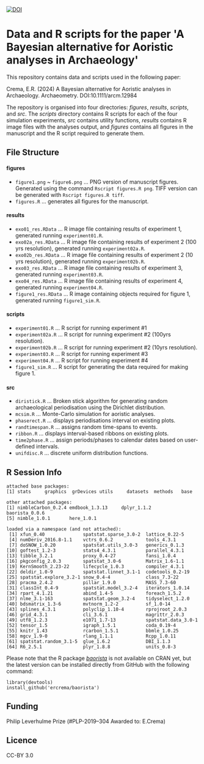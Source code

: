 [![DOI](https://zenodo.org/badge/457855600.svg)](https://zenodo.org/doi/10.5281/zenodo.11163687)

# Data and R scripts for the paper 'A Bayesian alternative for Aoristic analyses in Archaeology'

This repository contains data and scripts used in the following paper:

Crema, E.R. (2024) A Bayesian alternative for Aoristic analyses in Archaeology. Archaeometry. DOI:10.1111/arcm.12984

The repository is organised into four directories: _figures_, _results_, _scripts_, and _src_. 
The _scripts_ directory contains R scripts for each of the four simulation experiments, _src_ contains utility functions, _results_ contains R image files with the analyses output, and _figures_ contains all figures in the manuscript and the R script required to generate them. 

## File Structure

#### figures
* `figure1.png` ~ `figure6.png` ... PNG version of manuscript figures. Generated using the command `Rscript figures.R png`. TIFF version can be generated with `Rscript figures.R tiff`.
* `figures.R` ... generates all figures for the manuscript.
  
#### results
* `exo01_res.RData` ... R image file containing results of experiment 1, generated running `experiment01.R`.
* `exo02a_res.RData` ... R image file containing results of experiment 2 (100 yrs resolution), generated running `experiment02a.R`.
* `exo02b_res.RData` ... R image file containing results of experiment 2 (10 yrs resolution), generated running `experiment02b.R`.
* `exo03_res.RData` ... R image file containing results of experiment 3, generated running `experiment03.R`.
* `exo04_res.RData` ... R image file containing results of experiment 4, generated running `experiment04.R`.
* `figure1_res.RData` ... R image containing objects required for figure 1, generated running `figure1_sim.R`.
  
#### scripts
* `experiment01.R` ... R script for running experiment #1
* `experiment02a.R` ... R script for running experiment #2 (100yrs resolution).
* `experiment02b.R` ... R script for running experiment #2 (10yrs resolution).
* `experiment03.R` ... R script for running experiment #3
* `experiment04.R` ... R script for running experiment #4
* `figure1_sim.R` ... R script for generating the data required for making figure 1.
  

#### src
* `diristick.R` ... Broken stick algorithm for generating random archaeological periodisation using the Dirichlet distribution. 
* `mcsim.R` ... Monte-Carlo simulation for aoristic analyses.
* `phaserect.R` ... displays periodisations interval on existing plots.
* `randtimespan.R` ... assigns random time-spans to events.
* `ribbon.R` ... displays interval-based ribbons on existing plots.
* `time2phase.R` ... assign periods/phases to calendar dates based on user-defined intervals.
* `unifdisc.R` ... discrete uniform distribution functions.


## R Session Info
```
attached base packages:
[1] stats     graphics  grDevices utils     datasets  methods   base     

other attached packages:
[1] nimbleCarbon_0.2.4 emdbook_1.3.13     dplyr_1.1.2        baorista_0.0.6    
[5] nimble_1.0.1       here_1.0.1        

loaded via a namespace (and not attached):
 [1] xfun_0.40              spatstat.sparse_3.0-2  lattice_0.22-5        
 [4] numDeriv_2016.8-1.1    vctrs_0.6.2            tools_4.3.1           
 [7] doSNOW_1.0.20          spatstat.utils_3.0-3   generics_0.1.3        
[10] goftest_1.2-3          stats4_4.3.1           parallel_4.3.1        
[13] tibble_3.2.1           proxy_0.4-27           fansi_1.0.4           
[16] pkgconfig_2.0.3        spatstat_3.0-6         Matrix_1.6-1.1        
[19] KernSmooth_2.23-22     lifecycle_1.0.3        compiler_4.3.1        
[22] deldir_1.0-9           spatstat.linnet_3.1-1  codetools_0.2-19      
[25] spatstat.explore_3.2-1 snow_0.4-4             class_7.3-22          
[28] pracma_2.4.2           pillar_1.9.0           MASS_7.3-60           
[31] classInt_0.4-9         spatstat.model_3.2-4   iterators_1.0.14      
[34] rpart_4.1.21           abind_1.4-5            foreach_1.5.2         
[37] nlme_3.1-163           spatstat.geom_3.2-4    tidyselect_1.2.0      
[40] bdsmatrix_1.3-6        mvtnorm_1.2-2          sf_1.0-14             
[43] splines_4.3.1          polyclip_1.10-4        rprojroot_2.0.3       
[46] grid_4.3.1             cli_3.6.1              magrittr_2.0.3        
[49] utf8_1.2.3             e1071_1.7-13           spatstat.data_3.0-1   
[52] tensor_1.5             igraph_1.5.1           coda_0.19-4           
[55] knitr_1.43             rcarbon_1.5.1          bbmle_1.0.25          
[58] mgcv_1.9-0             rlang_1.1.1            Rcpp_1.0.11           
[61] spatstat.random_3.1-5  glue_1.6.2             DBI_1.1.3             
[64] R6_2.5.1               plyr_1.8.8             units_0.8-3      
```
Please note that the R package [_baorista_](https://github.com/ercrema/baorista) is not available on CRAN yet, but the latest version can be installed directly from GitHub with the following command:
```
library(devtools)
install_github('ercrema/baorista')
```
## Funding
Philip Leverhulme Prize (#PLP-2019–304 Awarded to: E.Crema)

## Licence
CC-BY 3.0
